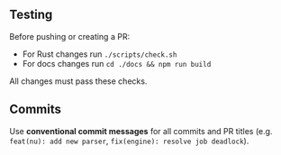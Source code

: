 ## Testing

Before pushing or creating a PR:
- For Rust changes run `./scripts/check.sh`
- For docs changes run `cd ./docs && npm run build`

All changes must pass these checks.

## Commits

Use **conventional commit messages** for all commits and PR titles (e.g.
`feat(nu): add new parser`, `fix(engine): resolve job deadlock`).
